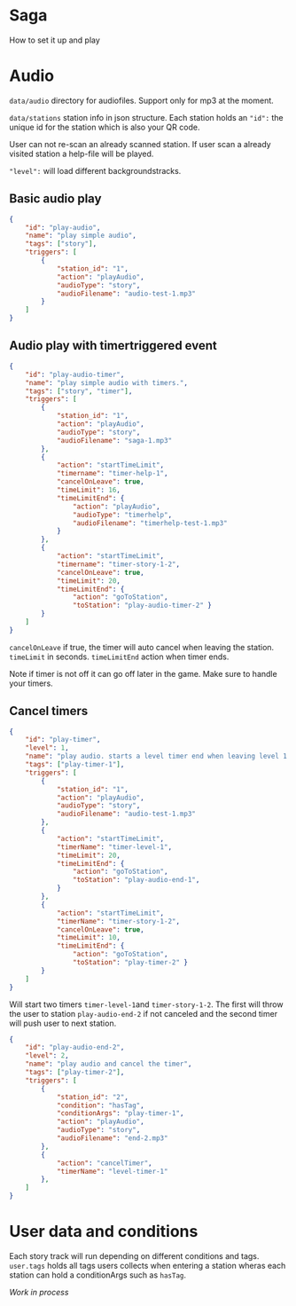 # Saga
How to set it up and play

# Audio
```data/audio``` directory for audiofiles. Support only for mp3 at the moment.

```data/stations``` station info in json structure. 
Each station holds an ```"id":``` the unique id for the station which is also your QR code.

User can not re-scan an already scanned station. 
If user scan a already visited station a help-file will be played.

```"level":``` will load different backgroundstracks.


## Basic audio play
```json
{
    "id": "play-audio",
    "name": "play simple audio",
    "tags": ["story"],
    "triggers": [ 
        {
            "station_id": "1",
            "action": "playAudio",
            "audioType": "story", 
            "audioFilename": "audio-test-1.mp3"
        }
    ]
}
```

## Audio play with timertriggered event
```json
{
    "id": "play-audio-timer",
    "name": "play simple audio with timers.",
    "tags": ["story", "timer"],
    "triggers": [ 
        {
            "station_id": "1",
            "action": "playAudio",
            "audioType": "story", 
            "audioFilename": "saga-1.mp3"
        },
        {       
            "action": "startTimeLimit",
            "timername": "timer-help-1",
            "cancelOnLeave": true,
            "timeLimit": 16,
            "timeLimitEnd": {
                "action": "playAudio",
                "audioType": "timerhelp",
                "audioFilename": "timerhelp-test-1.mp3"
            }
        },
        {       
            "action": "startTimeLimit",
            "timername": "timer-story-1-2",
            "cancelOnLeave": true,
            "timeLimit": 20,
            "timeLimitEnd": {
                "action": "goToStation",
                "toStation": "play-audio-timer-2" }
        }
    ]
}
```
```cancelOnLeave``` if true, the timer will auto cancel when leaving the station.
```timeLimit``` in seconds.
```timeLimitEnd``` action when timer ends.

Note if timer is not off it can go off later in the game. Make sure to handle your timers.

## Cancel timers
```json
{
    "id": "play-timer",
    "level": 1,
    "name": "play audio. starts a level timer end when leaving level 1.",
    "tags": ["play-timer-1"],
    "triggers": [ 
        {
            "station_id": "1",
            "action": "playAudio",
            "audioType": "story", 
            "audioFilename": "audio-test-1.mp3"
        },
        {       
            "action": "startTimeLimit",
            "timerName": "timer-level-1",
            "timeLimit": 20,
            "timeLimitEnd": {
                "action": "goToStation",
                "toStation": "play-audio-end-1",
            }
        },
        {       
            "action": "startTimeLimit",
            "timerName": "timer-story-1-2",
            "cancelOnLeave": true,
            "timeLimit": 10,
            "timeLimitEnd": {
                "action": "goToStation",
                "toStation": "play-timer-2" }
        }
    ]
}
```
Will start two timers ```timer-level-1```and ```timer-story-1-2```. The first will throw the user to station ```play-audio-end-2``` if not canceled and the second timer will push user to next station.

```json
{
    "id": "play-audio-end-2",
    "level": 2,
    "name": "play audio and cancel the timer",
    "tags": ["play-timer-2"],
    "triggers": [ 
        {
            "station_id": "2",
            "condition": "hasTag",
            "conditionArgs": "play-timer-1",
            "action": "playAudio",
            "audioType": "story", 
            "audioFilename": "end-2.mp3"
        },
        {
            "action": "cancelTimer",
            "timerName": "level-timer-1"
        },
    ]
}
```


# User data and conditions
Each story track will run depending on different conditions and tags.
```user.tags``` holds all tags users collects when entering a station wheras each station can hold a conditionArgs such as ```hasTag```.



*Work in process*